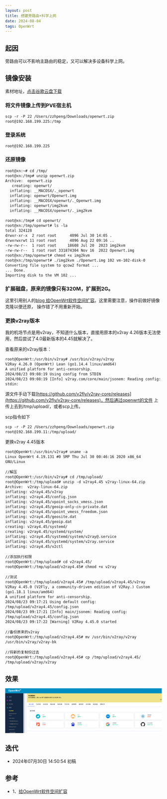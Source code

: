 ```yaml
---
layout: post 
title: 搭建旁路由+科学上网
date: 2024-08-04 
tags: OpenWrt
---
```

## 起因

旁路由可以不影响主路由的稳定，又可以解决多设备科学上网。

## 镜像安装

素材地址，[点击谷歌云盘下载](https://drive.google.com/file/d/1_PXwS0fft44T8TDA-LT-272MMcg0XvV6/view?usp=drive_link)

### 将文件镜像上传到PVE宿主机
```
scp -r -P 22 /Users/zzhpeng/Downloads/openwrt.zip  root@192.168.199.225:/tmp
```

### 登录系统
```
root@192.168.199.225
```

### 还原镜像
```cd
root@xn:~# cd /tmp/
root@xn:/tmp# unzip openwrt.zip 
Archive:  openwrt.zip
   creating: openwrt/
  inflating: __MACOSX/._openwrt      
  inflating: openwrt/Openwrt.img     
  inflating: __MACOSX/openwrt/._Openwrt.img  
  inflating: openwrt/img2kvm         
  inflating: __MACOSX/openwrt/._img2kvm 
  
root@xn:/tmp# cd openwrt/
root@xn:/tmp/openwrt# ls -la
total 324128
drwxr-xr-x  2 root root      4096 Jul 30 14:05 .
drwxrwxrwt 11 root root      4096 Aug 22 09:16 ..
-rw-rw-r--  1 root root     18608 Jul 20  2023 img2kvm
-rw-rw-r--  1 root root 331874304 Nov 16  2022 Openwrt.img
root@xn:/tmp/openwrt# chmod +x img2kvm
root@xn:/tmp/openwrt# ./img2kvm ./Openwrt.img 102 vm-102-disk-0     
Converting file system to qcow2 format ...
... Done.
Importing disk to the VM 102 ...
```

### 扩展磁盘，原来的镜像只有320M，扩展到2G。

这里引用别人的[blog 给OpenWrt软件空间扩容](https://www.wort.cloud/post/notes/%E7%BB%99openwrt%E8%BD%AF%E4%BB%B6%E7%A9%BA%E9%97%B4%E6%89%A9%E5%AE%B9/)。这里需要注意，操作前做好镜像克隆以便还原，
操作错了不用重新开始。

### 更换v2ray版本

我的机场节点是用v2ray，不知道什么版本，直接用原本的v2ray 4.26版本无法使用，然后尝试了4.0最新版本的4.45就解决了。

查看原来的v2ray版本：
```
root@OpenWrt:/usr/bin/v2ray# /usr/bin/v2ray/v2ray
V2Ray 4.26.0 (OpenWrt) Lean (go1.14.4 linux/amd64)
A unified platform for anti-censorship.
2024/08/23 09:08:19 Using config from STDIN
2024/08/23 09:08:19 [Info] v2ray.com/core/main/jsonem: Reading config: stdin:
```

源文件手动下载[https://github.com/v2fly/v2ray-core/releases](https://github.com/v2fly/v2ray-core/releases)，然后通过openwrt的文件
上传上去到/tmp/upload/，或者scp上传。

scp指令如下

```angular2html
scp -r -P 22 /Users/zzhpeng/Downloads/openwrt.zip  root@192.168.199.11:/tmp/upload/
```

更换v2ray 4.45版本
```
root@OpenWrt:/usr/bin/v2ray# uname -a
Linux OpenWrt 4.19.131 #0 SMP Thu Jul 30 00:46:16 2020 x86_64 GNU/Linux

//解压
root@OpenWrt:/usr/bin/v2ray# cd /tmp/upload/
root@OpenWrt:/tmp/upload# unzip -d v2ray4.45 v2ray-linux-64.zip
Archive:  v2ray-linux-64.zip
inflating: v2ray4.45/v2ray         
inflating: v2ray4.45/config.json   
inflating: v2ray4.45/vpoint_socks_vmess.json  
inflating: v2ray4.45/geoip-only-cn-private.dat  
inflating: v2ray4.45/vpoint_vmess_freedom.json  
inflating: v2ray4.45/geosite.dat   
inflating: v2ray4.45/geoip.dat     
creating: v2ray4.45/systemd/
creating: v2ray4.45/systemd/system/
inflating: v2ray4.45/systemd/system/v2ray@.service  
inflating: v2ray4.45/systemd/system/v2ray.service  
inflating: v2ray4.45/v2ctl         

//添加执行权限
root@OpenWrt:/tmp/upload# cd v2ray4.45/
root@OpenWrt:/tmp/upload/v2ray4.45# chmod +x v2ray

//测试
root@OpenWrt:/tmp/upload/v2ray4.45# /tmp/upload/v2ray4.45/v2ray
V2Ray 4.45.0 (V2Fly, a community-driven edition of V2Ray.) Custom (go1.18.1 linux/amd64)
A unified platform for anti-censorship.
2024/08/23 09:17:21 Using default config:  /tmp/upload/v2ray4.45/config.json
2024/08/23 09:17:21 [Info] main/jsonem: Reading config: /tmp/upload/v2ray4.45/config.json
2024/08/23 09:17:22 [Warning] V2Ray 4.45.0 started

//备份原来的v2ray
root@OpenWrt:/tmp/upload/v2ray4.45# mv /usr/bin/v2ray/v2ray  /usr/bin/v2ray/v2ray-bk

//将新的复制份过去
root@OpenWrt:/tmp/upload/v2ray4.45# cp /tmp/upload/v2ray4.45/ /tmp/upload/v2ray/v2ray
```

## 效果

![openwrt-passwall](img/2024-07-30-pve-add-openwrt/openwrt-passwall.png)


## 迭代

* 2024年07月30日 14:50:54 初稿

## 参考

- 1、[给OpenWrt软件空间扩容](https://www.wort.cloud/post/notes/%E7%BB%99openwrt%E8%BD%AF%E4%BB%B6%E7%A9%BA%E9%97%B4%E6%89%A9%E5%AE%B9)
